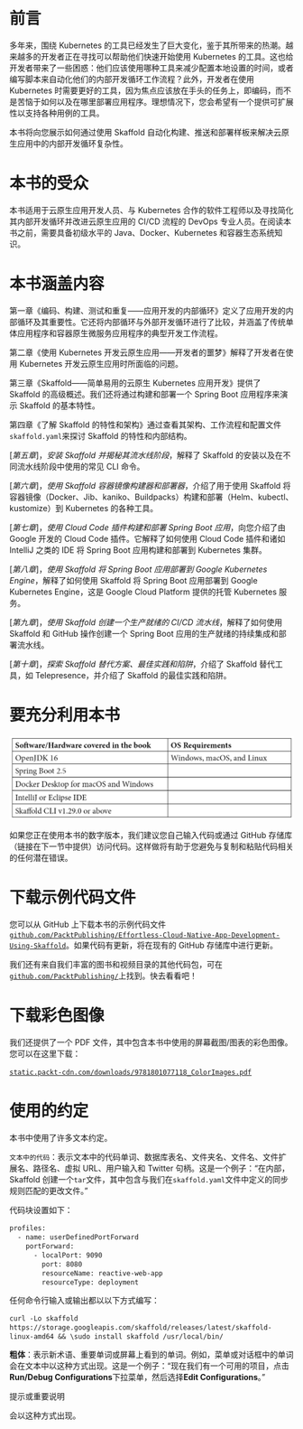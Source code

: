 # 前言

多年来，围绕 Kubernetes 的工具已经发生了巨大变化，鉴于其所带来的热潮。越来越多的开发者正在寻找可以帮助他们快速开始使用 Kubernetes 的工具。这也给开发者带来了一些困惑：他们应该使用哪种工具来减少配置本地设置的时间，或者编写脚本来自动化他们的内部开发循环工作流程？此外，开发者在使用 Kubernetes 时需要更好的工具，因为焦点应该放在手头的任务上，即编码，而不是苦恼于如何以及在哪里部署应用程序。理想情况下，您会希望有一个提供可扩展性以支持各种用例的工具。

本书将向您展示如何通过使用 Skaffold 自动化构建、推送和部署样板来解决云原生应用中的内部开发循环复杂性。

# 本书的受众

本书适用于云原生应用开发人员、与 Kubernetes 合作的软件工程师以及寻找简化其内部开发循环并改进云原生应用的 CI/CD 流程的 DevOps 专业人员。在阅读本书之前，需要具备初级水平的 Java、Docker、Kubernetes 和容器生态系统知识。

# 本书涵盖内容

第一章《编码、构建、测试和重复——应用开发的内部循环》定义了应用开发的内部循环及其重要性。它还将内部循环与外部开发循环进行了比较，并涵盖了传统单体应用程序和容器原生微服务应用程序的典型开发工作流程。

第二章《使用 Kubernetes 开发云原生应用——开发者的噩梦》解释了开发者在使用 Kubernetes 开发云原生应用时所面临的问题。

第三章《Skaffold——简单易用的云原生 Kubernetes 应用开发》提供了 Skaffold 的高级概述。我们还将通过构建和部署一个 Spring Boot 应用程序来演示 Skaffold 的基本特性。

第四章《了解 Skaffold 的特性和架构》通过查看其架构、工作流程和配置文件`skaffold.yaml`来探讨 Skaffold 的特性和内部结构。

[*第五章*]，*安装 Skaffold 并揭秘其流水线阶段*，解释了 Skaffold 的安装以及在不同流水线阶段中使用的常见 CLI 命令。

[*第六章*]，*使用 Skaffold 容器镜像构建器和部署器*，介绍了用于使用 Skaffold 将容器镜像（Docker、Jib、kaniko、Buildpacks）构建和部署（Helm、kubectl、kustomize）到 Kubernetes 的各种工具。

[*第七章*]，*使用 Cloud Code 插件构建和部署 Spring Boot 应用*，向您介绍了由 Google 开发的 Cloud Code 插件。它解释了如何使用 Cloud Code 插件和诸如 IntelliJ 之类的 IDE 将 Spring Boot 应用构建和部署到 Kubernetes 集群。

[*第八章*]，*使用 Skaffold 将 Spring Boot 应用部署到 Google Kubernetes Engine*，解释了如何使用 Skaffold 将 Spring Boot 应用部署到 Google Kubernetes Engine，这是 Google Cloud Platform 提供的托管 Kubernetes 服务。

[*第九章*]，*使用 Skaffold 创建一个生产就绪的 CI/CD 流水线*，解释了如何使用 Skaffold 和 GitHub 操作创建一个 Spring Boot 应用的生产就绪的持续集成和部署流水线。

[*第十章*]，*探索 Skaffold 替代方案、最佳实践和陷阱*，介绍了 Skaffold 替代工具，如 Telepresence，并介绍了 Skaffold 的最佳实践和陷阱。

# 要充分利用本书

![](img/B17385_Preface_table1.jpg)

如果您正在使用本书的数字版本，我们建议您自己输入代码或通过 GitHub 存储库（链接在下一节中提供）访问代码。这样做将有助于您避免与复制和粘贴代码相关的任何潜在错误。

# 下载示例代码文件

您可以从 GitHub 上下载本书的示例代码文件[`github.com/PacktPublishing/Effortless-Cloud-Native-App-Development-Using-Skaffold`](https://github.com/PacktPublishing/Effortless-Cloud-Native-App-Development-Using-Skaffold)。如果代码有更新，将在现有的 GitHub 存储库中进行更新。

我们还有来自我们丰富的图书和视频目录的其他代码包，可在[`github.com/PacktPublishing/`](https://github.com/PacktPublishing/)上找到。快去看看吧！

# 下载彩色图像

我们还提供了一个 PDF 文件，其中包含本书中使用的屏幕截图/图表的彩色图像。您可以在这里下载：

[`static.packt-cdn.com/downloads/9781801077118_ColorImages.pdf`](https://static.packt-cdn.com/downloads/9781801077118_ColorImages.pdf)

# 使用的约定

本书中使用了许多文本约定。

`文本中的代码`：表示文本中的代码单词、数据库表名、文件夹名、文件名、文件扩展名、路径名、虚拟 URL、用户输入和 Twitter 句柄。这是一个例子：“在内部，Skaffold 创建一个`tar`文件，其中包含与我们在`skaffold.yaml`文件中定义的同步规则匹配的更改文件。”

代码块设置如下：

```
profiles:
  - name: userDefinedPortForward
    portForward:
      - localPort: 9090
        port: 8080
        resourceName: reactive-web-app
        resourceType: deployment
```

任何命令行输入或输出都以以下方式编写：

```
curl -Lo skaffold https://storage.googleapis.com/skaffold/releases/latest/skaffold-linux-amd64 && \sudo install skaffold /usr/local/bin/
```

**粗体**：表示新术语、重要单词或屏幕上看到的单词。例如，菜单或对话框中的单词会在文本中以这种方式出现。这是一个例子：“现在我们有一个可用的项目，点击**Run/Debug Configurations**下拉菜单，然后选择**Edit Configurations**。”

提示或重要说明

会以这种方式出现。
